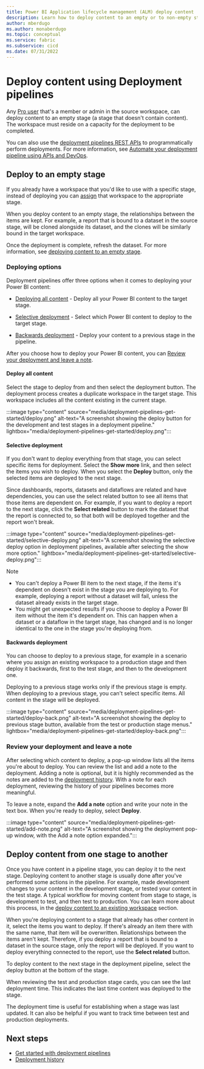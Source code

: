 ```yaml
---
title: Power BI Application lifecycle management (ALM) deploy content
description: Learn how to deploy content to an empty or to non-empty stage using the Power BI Application lifecycle management (ALM) tool
author: mberdugo
ms.author: monaberdugo
ms.topic: conceptual
ms.service: fabric
ms.subservice: cicd
ms.date: 07/31/2022
---
```


# Deploy content using Deployment pipelines

Any [Pro user](/power-bi/enterprise/service-admin-purchasing-power-bi-pro.md) that's a member or admin in the source workspace, can deploy content to an empty stage (a stage that doesn't contain content). The workspace must reside on a capacity for the deployment to be completed.

You can also use the [deployment pipelines REST APIs](/rest/api/power-bi/pipelines) to programmatically perform deployments. For more information, see [Automate your deployment pipeline using APIs and DevOps](deployment-pipelines-automation.md).

## Deploy to an empty stage

If you already have a workspace that you'd like to use with a specific stage, instead of deploying you can [assign](deployment-pipelines-assign.md) that workspace to the appropriate stage.

When you deploy content to an empty stage, the relationships between the items are kept. For example, a report that is bound to a dataset in the source stage, will be cloned alongside its dataset, and the clones will be similarly bound in the target workspace.

Once the deployment is complete, refresh the dataset. For more information, see [deploying content to an empty stage](deployment-pipelines-process.md#deploying-content-to-an-empty-stage).

### Deploying options

Deployment pipelines offer three options when it comes to deploying your Power BI content:

* [Deploying all content](#deploy-all-content) - Deploy all your Power BI content to the target stage.

* [Selective deployment](#selective-deployment) - Select which Power BI content to deploy to the target stage.

* [Backwards deployment](#backwards-deployment) - Deploy your content to a previous stage in the pipeline.

After you choose how to deploy your Power BI content, you can [Review your deployment and leave a note](#review-your-deployment-and-leave-a-note).

#### Deploy all content

Select the stage to deploy from and then select the deployment button. The deployment process creates a duplicate workspace in the target stage. This workspace includes all the content existing in the current stage.

:::image type="content" source="media/deployment-pipelines-get-started/deploy.png" alt-text="A screenshot showing the deploy button for the development and test stages in a deployment pipeline." lightbox="media/deployment-pipelines-get-started/deploy.png":::

#### Selective deployment

If you don't want to deploy everything from that stage, you can select specific items for deployment. Select the **Show more** link, and then select the items you wish to deploy. When you select the **Deploy** button, only the selected items are deployed to the next stage.

Since dashboards, reports, datasets and dataflows are related and have dependencies, you can use the select related button to see all items that those items are dependent on. For example, if you want to deploy a report to the next stage, click the **Select related** button to mark the dataset that the report is connected to, so that both will be deployed together and the report won't break.

:::image type="content" source="media/deployment-pipelines-get-started/selective-deploy.png" alt-text="A screenshot showing the selective deploy option in deployment pipelines, available after selecting the show more option." lightbox="media/deployment-pipelines-get-started/selective-deploy.png":::

>[!NOTE]
>
> * You can't deploy a Power BI item to the next stage, if the items it's dependent on doesn't exist in the stage you are deploying to. For example, deploying a report without a dataset will fail, unless the dataset already exists in the target stage.
> * You might get unexpected results if you choose to deploy a Power BI item without the item it's dependent on. This can happen when a dataset or a dataflow in the target stage, has changed and is no longer identical to the one in the stage you're deploying from.

#### Backwards deployment

You can choose to deploy to a previous stage, for example in a scenario where you assign an existing workspace to a production stage and then deploy it backwards, first to the test stage, and then to the development one.

Deploying to a previous stage works only if the previous stage is empty. When deploying to a previous stage, you can't select specific items. All content in the stage will be deployed.

:::image type="content" source="media/deployment-pipelines-get-started/deploy-back.png" alt-text="A screenshot showing the deploy to previous stage button, available from the test or production stage menus." lightbox="media/deployment-pipelines-get-started/deploy-back.png":::

### Review your deployment and leave a note

After selecting which content to deploy, a pop-up window lists all the items you're about to deploy. You can review the list and add a note to the deployment. Adding a note is optional, but it is highly recommended as the notes are added to the [deployment history](deployment-pipelines-history.md). With a note for each deployment, reviewing the history of your pipelines becomes more meaningful.

To leave a note, expand the **Add a note** option and write your note in the text box. When you're ready to deploy, select **Deploy**.

:::image type="content" source="media/deployment-pipelines-get-started/add-note.png" alt-text="A screenshot showing the deployment pop-up window, with the Add a note option expanded.":::

## Deploy content from one stage to another

Once you have content in a pipeline stage, you can deploy it to the next stage. Deploying content to another stage is usually done after you've performed some actions in the pipeline. For example, made development changes to your content in the development stage, or tested your content in the test stage. A typical workflow for moving content from stage to stage, is development to test, and then test to production. You can learn more about this process, in the [deploy content to an existing workspace](deployment-pipelines-process.md#deploy-content-to-an-existing-workspace) section.

When you're deploying content to a stage that already has other content in it, select the items you want to deploy. If there's already an item there with the same name, that item will be overwritten. Relationships between the items aren't kept. Therefore, if you deploy a report that is bound to a dataset in the source stage, only the report will be deployed. If you want to deploy everything connected to the report, use the **Select related** button.

To deploy content to the next stage in the deployment pipeline, select the deploy button at the bottom of the stage.

When reviewing the test and production stage cards, you can see the last deployment time. This indicates the last time content was deployed to the stage.

The deployment time is useful for establishing when a stage was last updated. It can also be helpful if you want to track time between test and production deployments.

## Next steps

* [Get started with deployment pipelines](deployment-pipelines-get-started.md)
* [Deployment history](deployment-pipelines-history.md)
